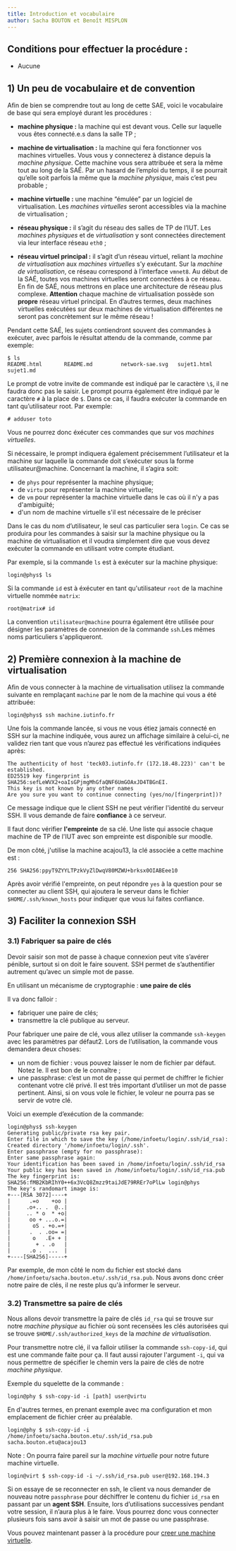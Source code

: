 ```yaml
---
title: Introduction et vocabulaire
author: Sacha BOUTON et Benoît MISPLON
---
```


## Conditions pour effectuer la procédure : 
-   Aucune

## 1) Un peu de vocabulaire et de convention

Afin de bien se comprendre tout au long de cette SAE, voici le vocabulaire de base qui sera employé durant les procédures :

- **machine physique :**  la machine qui est devant vous. Celle sur laquelle vous êtes connecté.e.s dans la salle TP ;

- **machine de virtualisation :** la machine qui fera fonctionner vos machines virtuelles. Vous vous y connecterez à distance depuis la *machine physique*. Cette machine vous sera attribuée et sera la même tout au long de la SAÉ. Par un hasard de l’emploi du temps, il se pourrait qu’elle soit parfois la même que la *machine physique*, mais c’est peu probable ;

- **machine virtuelle :** une machine “émulée” par un logiciel de virtualisation. Les *machines virtuelles* seront accessibles via la machine de virtualisation ;

- **réseau physique :** il s’agit du réseau des salles de TP de l’IUT. Les *machines physiques* et de *virtualisation* y sont connectées directement via leur interface réseau `eth0` ;

- **réseau virtuel principal :** il s’agit d’un réseau virtuel, reliant la *machine de virtualisation* aux *machines virtuelles* s’y exécutant. Sur la *machine de virtualisation*, ce réseau correspond à l’interface `vmnet8`. Au début de la SAÉ, toutes vos machines virtuelles seront connectées à ce réseau. En fin de SAÉ, nous mettrons en place une architecture de réseau plus complexe. **Attention** chaque machine de virtualisation possède son **propre** réseau virtuel principal. En d’autres termes, deux machines virtuelles exécutées sur deux machines de virtualisation différentes ne seront pas concrètement sur le même réseau !

Pendant cette SAÉ, les sujets contiendront souvent des commandes à exécuter, avec parfois le résultat attendu de la commande, comme par exemple:

```
$ ls
README.html       README.md         network-sae.svg   sujet1.html       sujet1.md
```
Le prompt de votre invite de commande est indiqué par le caractère `\$`, il ne faudra donc pas le saisir. Le prompt pourra également être indiqué par le caractère `#` à la place de `$`. Dans ce cas, il faudra exécuter la commande en tant qu’utilisateur root. Par exemple:
```
# adduser toto
```
Vous ne pourrez donc éxécuter ces commandes que sur vos *machines virtuelles*.

Si nécessaire, le prompt indiquera également précisemment l’utilisateur et la machine sur laquelle la commande doit s’exécuter sous la forme utilisateur@machine. Concernant la machine, il s’agira soit:

-  de `phys` pour représenter la machine physique;
-  de `virtu` pour représenter la machine virtuelle;
-  de `vm` pour représenter la machine virtuelle dans le cas où il n'y a pas d'ambiguïté;
-  d'un nom de machine virtuelle s'il est nécessaire de le préciser

Dans le cas du nom d’utilisateur, le seul cas particulier sera `login`. Ce cas se produira pour les commandes à saisir sur la machine physique ou la machine de virtualisation et il voudra simplement dire que vous devez exécuter la commande en utilisant votre compte étudiant.

Par exemple, si la commande `ls` est à exécuter sur la machine physique:
```
login@phys$ ls
```
Si la commande `id` est à éxécuter en tant qu'utilisateur `root` de la machine virtuelle nommée `matrix`:
```
root@matrix# id
```
La convention `utilisateur@machine` pourra également être utilisée pour désigner les paramètres de connexion de la commande `ssh`.Les mêmes noms particuliers s'appliqueront.

## 2) Première connexion à la machine de virtualisation
Afin de vous connecter à la machine de virtualisation utilisez la commande suivante en remplaçant `machine` par le nom de la machine qui vous a été attribuée:
```
login@phys$ ssh machine.iutinfo.fr
```
Une fois la commande lancée, si vous ne vous étiez jamais connecté en SSH sur la machine indiquée, vous aurez un affichage similaire à celui-ci, ne validez rien tant que vous n’aurez pas effectué les vérifications indiquées après:
```
The authenticity of host 'teck03.iutinfo.fr (172.18.48.223)' can't be established.
ED25519 key fingerprint is SHA256:sefLeWVX2+oaIsGPjmgMhGfaQNF6UmGOAxJD4TBGnEI.
This key is not known by any other names
Are you sure you want to continue connecting (yes/no/[fingerprint])?
```
Ce message indique que le client SSH ne peut vérifier l'identité du serveur SSH. Il vous demande de faire **confiance** à ce serveur.

Il faut donc vérifier **l'empreinte** de sa clé. Une liste qui associe chaque machine de TP de l'IUT avec son empreinte est disponible sur moodle.

De mon côté, j'utilise la machine acajou13, la clé associée a cette machine est :
```
256 SHA256:ppyT9ZYYLTPzkVyZlDwqV80MZWU+brksx0OIABEee10
```

Après avoir vérifié l'empreinte, on peut répondre `yes` à la question pour se connecter au client SSH, qui ajoutera le serveur dans le fichier `$HOME/.ssh/known_hosts` pour indiquer que vous lui faites confiance.

## 3) Faciliter la connexion SSH

### 3.1) Fabriquer sa paire de clés
Devoir saisir son mot de passe à chaque connexion peut vite s’avérer pénible, surtout si on doit le faire souvent. SSH permet de s’authentifier autrement qu’avec un simple mot de passe.

En utilisant un mécanisme de cryptographie : **une paire de clés**

Il va donc falloir :
- fabriquer une paire de clés;
- transmettre la clé publique au serveur.

Pour fabriquer une paire de clé, vous allez utiliser la commande `ssh-keygen` avec les paramètres par défaut2. Lors de l’utilisation, la commande vous demandera deux choses:
- un nom de fichier : vous pouvez laisser le nom de fichier par défaut. Notez le. Il est bon de le connaître ;
- une passphrase: c’est un mot de passe qui permet de chiffrer le fichier contenant votre clé privé. Il est très important d’utiliser un mot de passe pertinent. Ainsi, si on vous vole le fichier, le voleur ne pourra pas se servir de votre clé.

Voici un exemple d’exécution de la commande:
```
login@phys$ ssh-keygen
Generating public/private rsa key pair.
Enter file in which to save the key (/home/infoetu/login/.ssh/id_rsa):
Created directory '/home/infoetu/login/.ssh'.
Enter passphrase (empty for no passphrase):
Enter same passphrase again:
Your identification has been saved in /home/infoetu/login/.ssh/id_rsa
Your public key has been saved in /home/infoetu/login/.ssh/id_rsa.pub
The key fingerprint is:
SHA256:fMB2KbRIhY0++6x3VcQ8Zmzz9taiJdE79RREr7oPlLw login@phys
The key's randomart image is:
+---[RSA 3072]----+
|      .=o    +oo |
|     .o+.. .  @..|
|     .. * o  * +o|
|      oo + ...o.=|
|       oS . +o.=+|
|      .  . .oo= =|
|       o   .E+ + |
|        + . .o   |
|      .o .  ...  |
+----[SHA256]-----+
```

Par exemple, de mon côté le nom du fichier est stocké dans `/home/infoetu/sacha.bouton.etu/.ssh/id_rsa.pub`. Nous avons donc créer notre paire de clés, il ne reste plus qu'à informer le serveur.

### 3.2) Transmettre sa paire de clés
Nous allons devoir transmettre la paire de clés `id_rsa` qui se trouve sur notre *machine physique* au fichier où sont recensées les clés autorisées qui se trouve `$HOME/.ssh/authorized_keys` de la *machine de virtualisation*.

Pour transmettre notre clé, il va falloir utiliser la commande `ssh-copy-id`, qui est une commande faite pour ça. Il faut aussi rajouter l'argument `-i`, qui va nous permettre de spécifier le chemin vers la paire de clés de notre *machine physique*.

Exemple du squelette de la commande :
```
login@phy $ ssh-copy-id -i [path] user@virtu
```

En d'autres termes, en prenant exemple avec ma configuration et mon emplacement de fichier créer au préalable.
```
login@phy $ ssh-copy-id -i /home/infoetu/sacha.bouton.etu/.ssh/id_rsa.pub sacha.bouton.etu@acajou13
```

Note :
On pourra faire pareil sur la *machine virtuelle* pour notre future machine virtuelle.
```
login@virt $ ssh-copy-id -i ~/.ssh/id_rsa.pub user@192.168.194.3
```

Si on essaye de se reconnecter en ssh, le client va nous demander de nouveau notre `passphrase` pour déchiffrer le contenu du fichier `id_rsa` en passant par un **agent SSH**.
Ensuite, lors d’utilisations successives pendant votre session, il n’aura plus à le faire. Vous pourrez donc vous connecter plusieurs fois sans avoir à saisir un mot de passe ou une passphrase.

Vous pouvez maintenant passer à la procédure pour [creer une machine virtuelle](./creation_vm.md).
